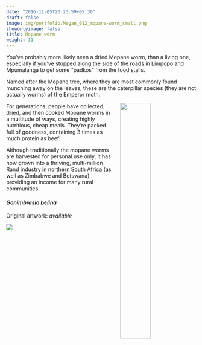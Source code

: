 ```yaml
---
date: "2016-11-05T20:23:59+05:30"
draft: false
image: img/portfolio/Megan_012_mopane-worm_small.png
showonlyimage: false
title: Mopane worm
weight: 11
---
```


You’ve probably more likely seen a dried Mopane worm, than a living one, especially if you’ve stopped along the side of the roads in Limpopo and Mpumalanga to get some “padkos” from the food stalls.

<!--more-->

Named after the Mopane tree, where they are most commonly found munching away on the leaves, these are the caterpillar species (they are not actually worms) of the Emperor moth.

<img style="float: right; width:40%; margin-left: 20px" src="/img/mopane-dried.jpg">

For generations, people have collected, dried, and then cooked Mopane worms in a multitude of ways, creating highly nutritious, cheap meals. They’re packed full of goodness, containing 3 times as much protein as beef! 

Although traditionally the mopane worms are harvested for personal use only, it has now grown into a thriving, multi-million Rand industry in northern South Africa (as well as Zimbabwe and Botswana), providing an income for many rural communities.

#### *Gonimbrasia belina*
Original artwork: *available*

![][1]

[1]: /img/portfolio/Megan_012_mopane-worm.png

